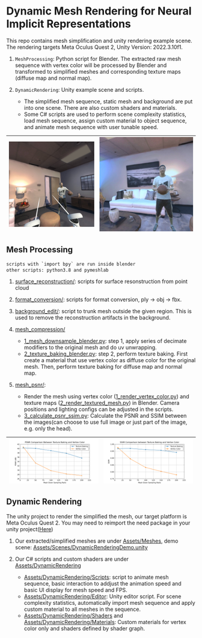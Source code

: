# Dynamic Mesh Rendering for Neural Implicit Representations
This repo contains mesh simplification and unity rendering example scene. The rendering targets Meta Oculus Quest 2, Unity Version: 2022.3.10f1.
1. `MeshProcessing`: Python script for Blender. The extracted raw mesh sequence with vertex color will be processed by Blender and transformed to simplified meshes and corresponding texture maps (diffuse map and normal map).

2. `DynamicRendering`: Unity example scene and scripts. 
    - The simplified mesh sequence, static mesh and background are put into one scene. There are also custom shaders and materials. 
    - Some C# scripts are used to perform scene complexity statistics, load mesh sequence, assign custom material to object sequence, and animate mesh sequence with user tunable speed.



| <img src="demo-scene\demo_scene_1.jpg" alt="DemoScene1" style="zoom: 30%;" /> | <img src="demo-scene\demo_scene_2.jpg" alt="DemoScene2" style="zoom: 33%;" /> |
| :------------------------------------------------------------: | :------------------------------------------------------------: |



## Mesh Processing
```
scripts with `import bpy` are run inside blender
other scripts: python3.8 and pymeshlab
```

1. [surface_reconstruction/](MeshProcessing/surface_reconstruction): scripts for surface resonstruction from point cloud

2. [format_conversion/](MeshProcessing/format_conversion): scripts for format conversion, ply -> obj -> fbx.

3. [background_edit/](MeshProcessing/background_edit): script to trunk mesh outside the given region. This is used to remove the reconstruction artifacts in the background. 

4. [mesh_compression/](MeshProcessing/mesh_compression)
    - [1_mesh_downsample_blender.py](MeshProcessing/mesh_compression/1_mesh_downsample_blender.py): step 1, apply series of decimate modifiers to the original mesh and do uv unwrapping.
    - [2_texture_baking_blender.py](MeshProcessing/mesh_compression/2_texture_baking_blender.py): step 2, perform texture baking. First create a material that use vertex color as diffuse color for the original mesh. Then, perform texture baking for diffuse map and normal map.

5. [mesh_psnr/](MeshProcessing/mesh_psnr): 
    - Render the mesh using vertex color ([1_render_vertex_color.py](MeshProcessing/mesh_psnr/1_render_vertex_color.py)) and texture maps ([2_render_textured_mesh.py](MeshProcessing/mesh_psnr/2_render_textured_mesh.py)) in Blender. Camera positions and lighting configs can be adjusted in the scripts.
    - [3_calculate_psnr_ssim.py](MeshProcessing/mesh_psnr/3_calculate_psnr_ssim.py): Calculate the PSNR and SSIM between the images(can choose to use full image or just part of the image, e.g. only the head).

| <img src="MeshProcessing\mesh_psnr\plots\psnr.png" alt="PSNR" style="zoom: 50%;" /> | <img src="MeshProcessing\mesh_psnr\plots\ssim.png" alt="SSIM" style="zoom: 50%;" /> |
| :----------------------------------------------------------: | :----------------------------------------------------------: |

## Dynamic Rendering
The unity project to render the simplified the mesh, our target platform is Meta Oculus Quest 2. You may need to reimport the need package in your unity project([Here](DynamicRendering/Packages/manifest.json))

1. Our extracted/simplified meshes are under [Assets/Meshes](DynamicRendering/Assets/Meshes), demo scene: [Assets/Scenes/DynamicRenderingDemo.unity](DynamicRendering/Assets/Scenes/DynamicRenderingDemo.unity)

2. Our C# scripts and custom shaders are under [Assets/DynamicRendering](DynamicRendering/Assets/DynamicRendering)
    - [Assets/DynamicRendering/Scripts](DynamicRendering/Assets/DynamicRendering/Scripts): script to animate mesh sequence, basic interaction to addjust the animation speed and basic UI display for mesh speed and FPS.
    - [Assets/DynamicRendering/Editor](DynamicRendering/Assets/DynamicRendering/Editor): Unity editor script. For scene complexity statistics, automatically import mesh sequence and apply custom material to all meshes in the sequence.
    - [Assets/DynamicRendering/Shaders](DynamicRendering/Assets/DynamicRendering/Shaders) and [Assets/DynamicRendering/Materials](DynamicRendering/Assets/DynamicRendering/Materials): Custom materials for vertex color only and shaders defined by shader graph.
